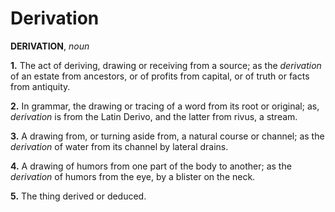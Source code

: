 # Derivation

**DERIVATION**, _noun_

**1.** The act of deriving, drawing or receiving from a source; as the _derivation_ of an estate from ancestors, or of profits from capital, or of truth or facts from antiquity.

**2.** In grammar, the drawing or tracing of a word from its root or original; as, _derivation_ is from the Latin Derivo, and the latter from rivus, a stream.

**3.** A drawing from, or turning aside from, a natural course or channel; as the _derivation_ of water from its channel by lateral drains.

**4.** A drawing of humors from one part of the body to another; as the _derivation_ of humors from the eye, by a blister on the neck.

**5.** The thing derived or deduced.